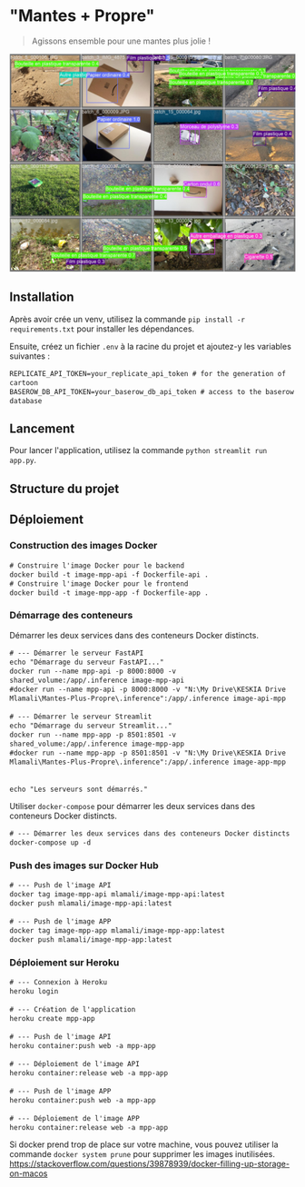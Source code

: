 # "Mantes + Propre" 

> Agissons ensemble pour une mantes plus jolie !

![](assets/val_batch2_pred.jpg)


## Installation

Après avoir crée un venv, utilisez la commande `pip install -r requirements.txt` pour installer les dépendances.

Ensuite, créez un fichier `.env` à la racine du projet et ajoutez-y les variables suivantes :

```
REPLICATE_API_TOKEN=your_replicate_api_token # for the generation of cartoon
BASEROW_DB_API_TOKEN=your_baserow_db_api_token # access to the baserow database
```

## Lancement

Pour lancer l'application, utilisez la commande `python streamlit run app.py`.

## Structure du projet

## Déploiement

### Construction des images Docker

```shell
# Construire l'image Docker pour le backend
docker build -t image-mpp-api -f Dockerfile-api .
# Construire l'image Docker pour le frontend
docker build -t image-mpp-app -f Dockerfile-app .
```

### Démarrage des conteneurs

Démarrer les deux services dans des conteneurs Docker distincts.

```shell
# --- Démarrer le serveur FastAPI
echo "Démarrage du serveur FastAPI..."
docker run --name mpp-api -p 8000:8000 -v shared_volume:/app/.inference image-mpp-api
#docker run --name mpp-api -p 8000:8000 -v "N:\My Drive\KESKIA Drive Mlamali\Mantes-Plus-Propre\.inference":/app/.inference image-api-mpp

# --- Démarrer le serveur Streamlit
echo "Démarrage du serveur Streamlit..."
docker run --name mpp-app -p 8501:8501 -v shared_volume:/app/.inference image-mpp-app
#docker run --name mpp-app -p 8501:8501 -v "N:\My Drive\KESKIA Drive Mlamali\Mantes-Plus-Propre\.inference":/app/.inference image-app-mpp


echo "Les serveurs sont démarrés."
```

Utiliser `docker-compose` pour démarrer les deux services dans des conteneurs Docker distincts.

```shell
# --- Démarrer les deux services dans des conteneurs Docker distincts
docker-compose up -d
```

### Push des images sur Docker Hub

```shell
# --- Push de l'image API
docker tag image-mpp-api mlamali/image-mpp-api:latest
docker push mlamali/image-mpp-api:latest

# --- Push de l'image APP
docker tag image-mpp-app mlamali/image-mpp-app:latest
docker push mlamali/image-mpp-app:latest
```

### Déploiement sur Heroku

```shell
# --- Connexion à Heroku
heroku login

# --- Création de l'application
heroku create mpp-app

# --- Push de l'image API
heroku container:push web -a mpp-app

# --- Déploiement de l'image API
heroku container:release web -a mpp-app

# --- Push de l'image APP
heroku container:push web -a mpp-app

# --- Déploiement de l'image APP
heroku container:release web -a mpp-app
```

Si docker prend trop de place sur votre machine, vous pouvez utiliser la commande `docker system prune` pour supprimer les images inutilisées.
https://stackoverflow.com/questions/39878939/docker-filling-up-storage-on-macos



